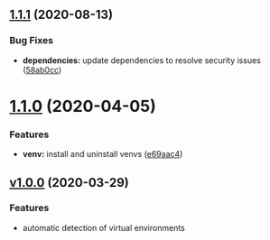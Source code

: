 ## [1.1.1](https://github.com/Whinarn/vscode-python-auto-venv/compare/v1.1.0...v1.1.1) (2020-08-13)


### Bug Fixes

* **dependencies:** update dependencies to resolve security issues ([58ab0cc](https://github.com/Whinarn/vscode-python-auto-venv/commit/58ab0cc9cb1ad5e2caa925c35c4b15741aa462e6))

# [1.1.0](https://github.com/Whinarn/vscode-python-auto-venv/compare/v1.0.0...v1.1.0) (2020-04-05)


### Features

* **venv:** install and uninstall venvs ([e69aac4](https://github.com/Whinarn/vscode-python-auto-venv/commit/e69aac4052b536f7ab31e324188548402850c1c0))

## [v1.0.0](https://github.com/Whinarn/vscode-python-auto-venv/releases/tag/v1.0.0) (2020-03-29)


### Features

* automatic detection of virtual environments
